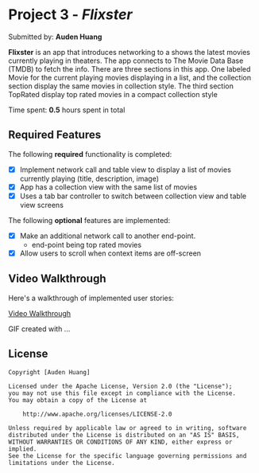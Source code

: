 # Project 3 - *Flixster*

Submitted by: **Auden Huang**

**Flixster** is an app that introduces networking to a shows the latest movies currently playing in theaters. The app connects to The Movie Data Base (TMDB) to fetch the info. There are three sections in this app. One labeled Movie for the current playing movies displaying in a list, and the collection section display the same movies in collection style. The third section TopRated display top rated movies in a compact collection style

Time spent: **0.5** hours spent in total

## Required Features

The following **required** functionality is completed:

- [x] Implement network call and table view to display a list of movies currently playing (title, description, image)
- [x] App has a collection view with the same list of movies
- [x] Uses a tab bar controller to switch between collection view and table view screens
 
The following **optional** features are implemented:

- [x] Make an additional network call to another end-point.	
     - end-point being top rated movies
- [x] Allow users to scroll when context items are off-screen

## Video Walkthrough

Here's a walkthrough of implemented user stories:

[Video Walkthrough](https://imgur.com/vfsAREP)

<!-- Replace this with whatever GIF tool you used! -->
GIF created with ...  
<!-- Recommended tools:
[Kap](https://getkap.co/) for macOS
[ScreenToGif](https://www.screentogif.com/) for Windows
[peek](https://github.com/phw/peek) for Linux. -->

## License

    Copyright [Auden Huang]

    Licensed under the Apache License, Version 2.0 (the "License");
    you may not use this file except in compliance with the License.
    You may obtain a copy of the License at

        http://www.apache.org/licenses/LICENSE-2.0

    Unless required by applicable law or agreed to in writing, software
    distributed under the License is distributed on an "AS IS" BASIS,
    WITHOUT WARRANTIES OR CONDITIONS OF ANY KIND, either express or implied.
    See the License for the specific language governing permissions and
    limitations under the License.
